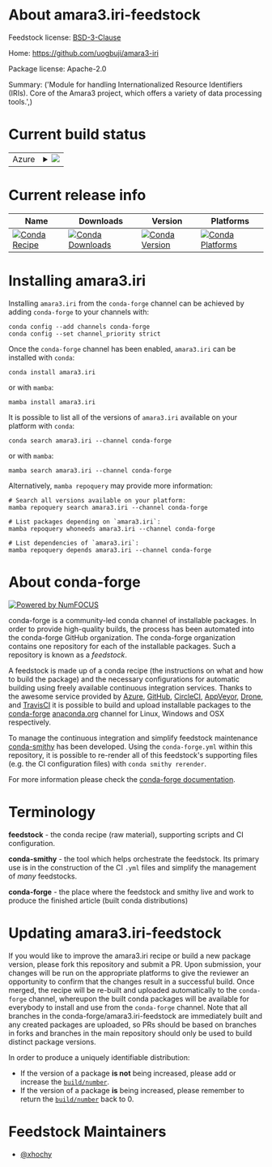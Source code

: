 About amara3.iri-feedstock
==========================

Feedstock license: [BSD-3-Clause](https://github.com/conda-forge/amara3.iri-feedstock/blob/main/LICENSE.txt)

Home: https://github.com/uogbuji/amara3-iri

Package license: Apache-2.0

Summary: ('Module for handling Internationalized Resource Identifiers (IRIs). Core of the Amara3 project, which offers a variety of data processing tools.',)

Current build status
====================


<table>
    
  <tr>
    <td>Azure</td>
    <td>
      <details>
        <summary>
          <a href="https://dev.azure.com/conda-forge/feedstock-builds/_build/latest?definitionId=22267&branchName=main">
            <img src="https://dev.azure.com/conda-forge/feedstock-builds/_apis/build/status/amara3.iri-feedstock?branchName=main">
          </a>
        </summary>
        <table>
          <thead><tr><th>Variant</th><th>Status</th></tr></thead>
          <tbody><tr>
              <td>linux_64_python3.10.____cpython</td>
              <td>
                <a href="https://dev.azure.com/conda-forge/feedstock-builds/_build/latest?definitionId=22267&branchName=main">
                  <img src="https://dev.azure.com/conda-forge/feedstock-builds/_apis/build/status/amara3.iri-feedstock?branchName=main&jobName=linux&configuration=linux%20linux_64_python3.10.____cpython" alt="variant">
                </a>
              </td>
            </tr><tr>
              <td>linux_64_python3.11.____cpython</td>
              <td>
                <a href="https://dev.azure.com/conda-forge/feedstock-builds/_build/latest?definitionId=22267&branchName=main">
                  <img src="https://dev.azure.com/conda-forge/feedstock-builds/_apis/build/status/amara3.iri-feedstock?branchName=main&jobName=linux&configuration=linux%20linux_64_python3.11.____cpython" alt="variant">
                </a>
              </td>
            </tr><tr>
              <td>linux_64_python3.12.____cpython</td>
              <td>
                <a href="https://dev.azure.com/conda-forge/feedstock-builds/_build/latest?definitionId=22267&branchName=main">
                  <img src="https://dev.azure.com/conda-forge/feedstock-builds/_apis/build/status/amara3.iri-feedstock?branchName=main&jobName=linux&configuration=linux%20linux_64_python3.12.____cpython" alt="variant">
                </a>
              </td>
            </tr><tr>
              <td>linux_64_python3.8.____cpython</td>
              <td>
                <a href="https://dev.azure.com/conda-forge/feedstock-builds/_build/latest?definitionId=22267&branchName=main">
                  <img src="https://dev.azure.com/conda-forge/feedstock-builds/_apis/build/status/amara3.iri-feedstock?branchName=main&jobName=linux&configuration=linux%20linux_64_python3.8.____cpython" alt="variant">
                </a>
              </td>
            </tr><tr>
              <td>linux_64_python3.9.____cpython</td>
              <td>
                <a href="https://dev.azure.com/conda-forge/feedstock-builds/_build/latest?definitionId=22267&branchName=main">
                  <img src="https://dev.azure.com/conda-forge/feedstock-builds/_apis/build/status/amara3.iri-feedstock?branchName=main&jobName=linux&configuration=linux%20linux_64_python3.9.____cpython" alt="variant">
                </a>
              </td>
            </tr><tr>
              <td>osx_64_python3.10.____cpython</td>
              <td>
                <a href="https://dev.azure.com/conda-forge/feedstock-builds/_build/latest?definitionId=22267&branchName=main">
                  <img src="https://dev.azure.com/conda-forge/feedstock-builds/_apis/build/status/amara3.iri-feedstock?branchName=main&jobName=osx&configuration=osx%20osx_64_python3.10.____cpython" alt="variant">
                </a>
              </td>
            </tr><tr>
              <td>osx_64_python3.11.____cpython</td>
              <td>
                <a href="https://dev.azure.com/conda-forge/feedstock-builds/_build/latest?definitionId=22267&branchName=main">
                  <img src="https://dev.azure.com/conda-forge/feedstock-builds/_apis/build/status/amara3.iri-feedstock?branchName=main&jobName=osx&configuration=osx%20osx_64_python3.11.____cpython" alt="variant">
                </a>
              </td>
            </tr><tr>
              <td>osx_64_python3.12.____cpython</td>
              <td>
                <a href="https://dev.azure.com/conda-forge/feedstock-builds/_build/latest?definitionId=22267&branchName=main">
                  <img src="https://dev.azure.com/conda-forge/feedstock-builds/_apis/build/status/amara3.iri-feedstock?branchName=main&jobName=osx&configuration=osx%20osx_64_python3.12.____cpython" alt="variant">
                </a>
              </td>
            </tr><tr>
              <td>osx_64_python3.8.____cpython</td>
              <td>
                <a href="https://dev.azure.com/conda-forge/feedstock-builds/_build/latest?definitionId=22267&branchName=main">
                  <img src="https://dev.azure.com/conda-forge/feedstock-builds/_apis/build/status/amara3.iri-feedstock?branchName=main&jobName=osx&configuration=osx%20osx_64_python3.8.____cpython" alt="variant">
                </a>
              </td>
            </tr><tr>
              <td>osx_64_python3.9.____cpython</td>
              <td>
                <a href="https://dev.azure.com/conda-forge/feedstock-builds/_build/latest?definitionId=22267&branchName=main">
                  <img src="https://dev.azure.com/conda-forge/feedstock-builds/_apis/build/status/amara3.iri-feedstock?branchName=main&jobName=osx&configuration=osx%20osx_64_python3.9.____cpython" alt="variant">
                </a>
              </td>
            </tr><tr>
              <td>win_64_python3.10.____cpython</td>
              <td>
                <a href="https://dev.azure.com/conda-forge/feedstock-builds/_build/latest?definitionId=22267&branchName=main">
                  <img src="https://dev.azure.com/conda-forge/feedstock-builds/_apis/build/status/amara3.iri-feedstock?branchName=main&jobName=win&configuration=win%20win_64_python3.10.____cpython" alt="variant">
                </a>
              </td>
            </tr><tr>
              <td>win_64_python3.11.____cpython</td>
              <td>
                <a href="https://dev.azure.com/conda-forge/feedstock-builds/_build/latest?definitionId=22267&branchName=main">
                  <img src="https://dev.azure.com/conda-forge/feedstock-builds/_apis/build/status/amara3.iri-feedstock?branchName=main&jobName=win&configuration=win%20win_64_python3.11.____cpython" alt="variant">
                </a>
              </td>
            </tr><tr>
              <td>win_64_python3.12.____cpython</td>
              <td>
                <a href="https://dev.azure.com/conda-forge/feedstock-builds/_build/latest?definitionId=22267&branchName=main">
                  <img src="https://dev.azure.com/conda-forge/feedstock-builds/_apis/build/status/amara3.iri-feedstock?branchName=main&jobName=win&configuration=win%20win_64_python3.12.____cpython" alt="variant">
                </a>
              </td>
            </tr><tr>
              <td>win_64_python3.8.____cpython</td>
              <td>
                <a href="https://dev.azure.com/conda-forge/feedstock-builds/_build/latest?definitionId=22267&branchName=main">
                  <img src="https://dev.azure.com/conda-forge/feedstock-builds/_apis/build/status/amara3.iri-feedstock?branchName=main&jobName=win&configuration=win%20win_64_python3.8.____cpython" alt="variant">
                </a>
              </td>
            </tr><tr>
              <td>win_64_python3.9.____cpython</td>
              <td>
                <a href="https://dev.azure.com/conda-forge/feedstock-builds/_build/latest?definitionId=22267&branchName=main">
                  <img src="https://dev.azure.com/conda-forge/feedstock-builds/_apis/build/status/amara3.iri-feedstock?branchName=main&jobName=win&configuration=win%20win_64_python3.9.____cpython" alt="variant">
                </a>
              </td>
            </tr>
          </tbody>
        </table>
      </details>
    </td>
  </tr>
</table>

Current release info
====================

| Name | Downloads | Version | Platforms |
| --- | --- | --- | --- |
| [![Conda Recipe](https://img.shields.io/badge/recipe-amara3.iri-green.svg)](https://anaconda.org/conda-forge/amara3.iri) | [![Conda Downloads](https://img.shields.io/conda/dn/conda-forge/amara3.iri.svg)](https://anaconda.org/conda-forge/amara3.iri) | [![Conda Version](https://img.shields.io/conda/vn/conda-forge/amara3.iri.svg)](https://anaconda.org/conda-forge/amara3.iri) | [![Conda Platforms](https://img.shields.io/conda/pn/conda-forge/amara3.iri.svg)](https://anaconda.org/conda-forge/amara3.iri) |

Installing amara3.iri
=====================

Installing `amara3.iri` from the `conda-forge` channel can be achieved by adding `conda-forge` to your channels with:

```
conda config --add channels conda-forge
conda config --set channel_priority strict
```

Once the `conda-forge` channel has been enabled, `amara3.iri` can be installed with `conda`:

```
conda install amara3.iri
```

or with `mamba`:

```
mamba install amara3.iri
```

It is possible to list all of the versions of `amara3.iri` available on your platform with `conda`:

```
conda search amara3.iri --channel conda-forge
```

or with `mamba`:

```
mamba search amara3.iri --channel conda-forge
```

Alternatively, `mamba repoquery` may provide more information:

```
# Search all versions available on your platform:
mamba repoquery search amara3.iri --channel conda-forge

# List packages depending on `amara3.iri`:
mamba repoquery whoneeds amara3.iri --channel conda-forge

# List dependencies of `amara3.iri`:
mamba repoquery depends amara3.iri --channel conda-forge
```


About conda-forge
=================

[![Powered by
NumFOCUS](https://img.shields.io/badge/powered%20by-NumFOCUS-orange.svg?style=flat&colorA=E1523D&colorB=007D8A)](https://numfocus.org)

conda-forge is a community-led conda channel of installable packages.
In order to provide high-quality builds, the process has been automated into the
conda-forge GitHub organization. The conda-forge organization contains one repository
for each of the installable packages. Such a repository is known as a *feedstock*.

A feedstock is made up of a conda recipe (the instructions on what and how to build
the package) and the necessary configurations for automatic building using freely
available continuous integration services. Thanks to the awesome service provided by
[Azure](https://azure.microsoft.com/en-us/services/devops/), [GitHub](https://github.com/),
[CircleCI](https://circleci.com/), [AppVeyor](https://www.appveyor.com/),
[Drone](https://cloud.drone.io/welcome), and [TravisCI](https://travis-ci.com/)
it is possible to build and upload installable packages to the
[conda-forge](https://anaconda.org/conda-forge) [anaconda.org](https://anaconda.org/)
channel for Linux, Windows and OSX respectively.

To manage the continuous integration and simplify feedstock maintenance
[conda-smithy](https://github.com/conda-forge/conda-smithy) has been developed.
Using the ``conda-forge.yml`` within this repository, it is possible to re-render all of
this feedstock's supporting files (e.g. the CI configuration files) with ``conda smithy rerender``.

For more information please check the [conda-forge documentation](https://conda-forge.org/docs/).

Terminology
===========

**feedstock** - the conda recipe (raw material), supporting scripts and CI configuration.

**conda-smithy** - the tool which helps orchestrate the feedstock.
                   Its primary use is in the construction of the CI ``.yml`` files
                   and simplify the management of *many* feedstocks.

**conda-forge** - the place where the feedstock and smithy live and work to
                  produce the finished article (built conda distributions)


Updating amara3.iri-feedstock
=============================

If you would like to improve the amara3.iri recipe or build a new
package version, please fork this repository and submit a PR. Upon submission,
your changes will be run on the appropriate platforms to give the reviewer an
opportunity to confirm that the changes result in a successful build. Once
merged, the recipe will be re-built and uploaded automatically to the
`conda-forge` channel, whereupon the built conda packages will be available for
everybody to install and use from the `conda-forge` channel.
Note that all branches in the conda-forge/amara3.iri-feedstock are
immediately built and any created packages are uploaded, so PRs should be based
on branches in forks and branches in the main repository should only be used to
build distinct package versions.

In order to produce a uniquely identifiable distribution:
 * If the version of a package **is not** being increased, please add or increase
   the [``build/number``](https://docs.conda.io/projects/conda-build/en/latest/resources/define-metadata.html#build-number-and-string).
 * If the version of a package **is** being increased, please remember to return
   the [``build/number``](https://docs.conda.io/projects/conda-build/en/latest/resources/define-metadata.html#build-number-and-string)
   back to 0.

Feedstock Maintainers
=====================

* [@xhochy](https://github.com/xhochy/)

